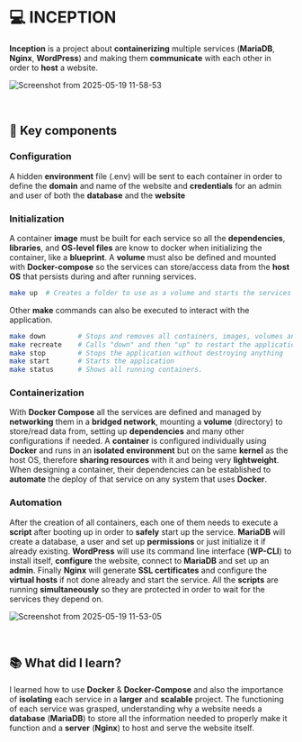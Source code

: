 # :computer: INCEPTION
**Inception** is a project about **containerizing** multiple services (**MariaDB**, **Nginx**, **WordPress**) and making them **communicate** with each other in order to **host** a website.

![Screenshot from 2025-05-19 11-58-53](https://github.com/user-attachments/assets/071482f2-76e2-4f03-a79e-089909dbbf30)

<br>

## :key: Key components

### Configuration

A hidden **environment** file (.env) will be sent to each container in order to define the **domain** and name of the website and **credentials** for an admin and user of both the **database** and the **website**

### Initialization

A container **image** must be built for each service so all the **dependencies**, **libraries**, and **OS-level files** are know to docker when initializing the container, like a **blueprint**.
A **volume** must also be defined and mounted with **Docker-compose** so the services can store/access data from the **host OS** that persists during and after running services.

```sh
make up  # Creates a folder to use as a volume and starts the services
```

Other **make** commands can also be executed to interact with the application.

```sh
make down        # Stops and removes all containers, images, volumes and cleans the folders used
make recreate    # Calls "down" and then "up" to restart the application from a clean start
make stop        # Stops the application without destroying anything
make start       # Starts the application
make status      # Shows all running containers.
```

### Containerization

With **Docker Compose** all the services are defined and managed by **networking** them in a **bridged network**, mounting a **volume** (directory) to store/read data from, setting up **dependencies** and many other configurations if needed.
A **container** is configured individually using **Docker** and runs in an **isolated environment** but on the same **kernel** as the host OS, therefore **sharing resources** with it and being very **lightweight**. When designing a container, their dependencies can be established to **automate** the deploy of that service on any system that uses **Docker**.

### Automation

After the creation of all containers, each one of them needs to execute a **script** after booting up in order to **safely** start up the service. **MariaDB** will create a database, a user and set up **permissions** or just initialize it if already existing. **WordPress** will use its command line interface (**WP-CLI**) to install itself, **configure** the website, connect to **MariaDB** and set up an **admin**. Finally **Nginx** will generate **SSL certificates** and configure the **virtual hosts** if not done already and start the service.
All the **scripts** are running **simultaneously** so they are protected in order to wait for the services they depend on.

![Screenshot from 2025-05-19 11-53-05](https://github.com/user-attachments/assets/c6f83c58-0a88-495e-8e74-9c57ef88add1)

<br>

## :books: What did I learn?
I learned how to use **Docker** & **Docker-Compose** and also the importance of **isolating** each service in a **larger** and **scalable** project.
The functioning of each service was grasped, understanding why a website needs a **database** (**MariaDB**) to store all the information needed to properly make it function and a **server** (**Nginx**) to host and serve the website itself.
